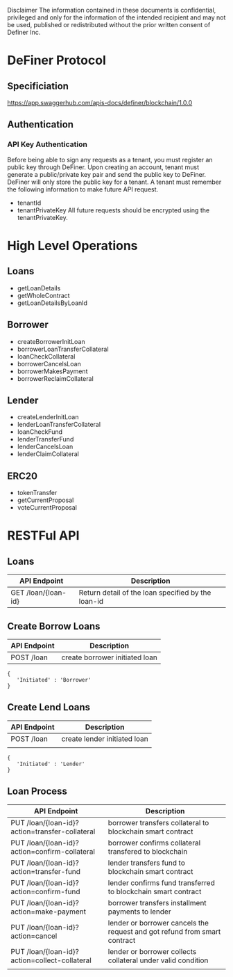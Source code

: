
Disclaimer
The information contained in these documents is confidential, privileged and only for the
information of the intended recipient and may not be used, published or redistributed without
the prior written consent of Definer Inc.

# DeFiner Protocol
## Specificiation
https://app.swaggerhub.com/apis-docs/definer/blockchain/1.0.0

## Authentication
### API Key Authentication
Before being able to sign any requests as a tenant, you must register an public key through DeFiner.
Upon creating an account, tenant must generate a public/private key pair and send the public key to DeFiner.
DeFiner will only store the public key for a tenant.
A tenant must remember the following information to make future API request.
* tenantId
* tenantPrivateKey
All future requests should be encrypted using the tenantPrivateKey.

# High Level Operations
## Loans
* getLoanDetails
* getWholeContract
* getLoanDetailsByLoanId

## Borrower
* createBorrowerInitLoan
* borrowerLoanTransferCollateral
* loanCheckCollateral
* borrowerCancelsLoan
* borrowerMakesPayment
* borrowerReclaimCollateral

## Lender
* createLenderInitLoan
* lenderLoanTransferCollateral
* loanCheckFund
* lenderTransferFund
* lenderCancelsLoan
* lenderClaimCollateral

## ERC20
* tokenTransfer
* getCurrentProposal
* voteCurrentProposal

# RESTFul API
## Loans
| API Endpoint        | Description                                        |
|---------------------|----------------------------------------------------|
| GET /loan/{loan-id} | Return detail of the loan specified by the loan-id |

## Create Borrow Loans
| API Endpoint        | Description                                        |
|---------------------|----------------------------------------------------|
| POST /loan          | create borrower initiated loan                     |
~~~
{
   'Initiated' : 'Borrower'
}
~~~

## Create Lend Loans
| API Endpoint        | Description                                        |
|---------------------|----------------------------------------------------|
| POST /loan          | create lender initiated loan                       |
|                     |                                                    |
~~~
{
   'Initiated' : 'Lender'
}
~~~

## Loan Process
| API Endpoint        | Description                                        |
|---------------------|----------------------------------------------------|
| PUT /loan/{loan-id}?action=transfer-collateral   | borrower transfers collateral to blockchain smart contract   |
| PUT /loan/{loan-id}?action=confirm-collateral    | borrower confirms collateral transfered to blockchain        |
| PUT /loan/{loan-id}?action=transfer-fund         | lender transfers fund to blockchain smart contract           |
| PUT /loan/{loan-id}?action=confirm-fund          | lender confirms fund transferred to blockchain smart contract|
| PUT /loan/{loan-id}?action=make-payment          | borrower transfers installment payments to lender            |
| PUT /loan/{loan-id}?action=cancel                | lender or borrower cancels the request and got refund from smart contract|
| PUT /loan/{loan-id}?action=collect-collateral    | lender or borrower collects collateral under valid condition|
|                     |                                                    |
